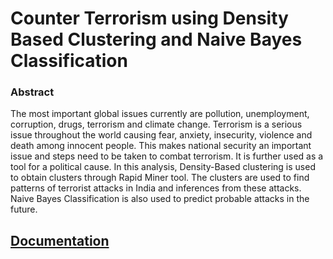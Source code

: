# Counter Terrorism using Density Based Clustering and Naive Bayes Classification

### Abstract

The most important global issues currently are pollution, unemployment, corruption, drugs, terrorism and climate change. Terrorism is a serious issue throughout the world causing fear, anxiety, insecurity, violence and death among innocent people. This makes national security an important issue and steps need to be taken to combat terrorism. It is further used as a tool for a political cause. In this analysis, Density-Based clustering is used to obtain clusters through Rapid Miner tool. The clusters are used to find patterns of terrorist attacks in India and inferences from these attacks. Naive Bayes Classification is also used to predict probable attacks in the future.

## [Documentation](https://github.com/Dewangee/Counter-Terrorism/blob/master/DMG%20Project/Report/DMG_project_report.pdf)


